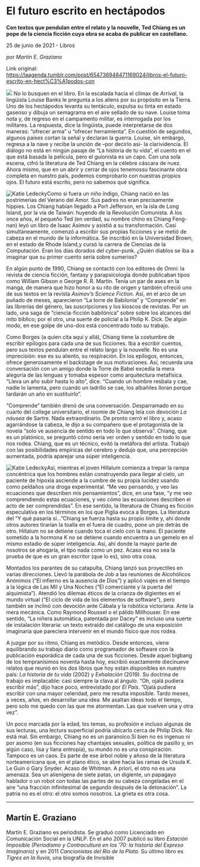 # El futuro escrito en hectápodos

**Con textos que pendulan entre el relato y la nouvelle, Ted Chiang es un pope de la ciencia ficción cuya obra se acaba de publicar en castellano.**

25 de junio de 2021 - Libros

_por Martín E. Graziano_

Link original: https://laagenda.tumblr.com/post/654736948471169024/libros-el-futuro-escrito-en-hect%C3%A1podos-con

![](https://64.media.tumblr.com/741b9e9cd2c83c78c767d24bf4d9874c/5545c695e1117838-c8/s500x750/07eb271e4ad67cc48628851ef2b98409e61591f9.jpg)
No lo busquen en el libro. En la escalada hacia el clímax de *Arrival*, la lingüista Louise Banks le pregunta a los aliens por su propósito en la Tierra. Uno de los hectápodos levanta su tentáculo, expulsa su tinta en estado gaseoso y dibuja un semagrama en el aire sellado de su nave. Louise toma nota y, de regreso en el campamento militar, es interrogada por los militares. La respuesta, dice la lingüista, puede interpretarse de dos maneras: “ofrecer arma” u “ofrecer herramienta”. En cuestión de segundos, algunos países cortan la señal y declaran la guerra. Louise, sin embargo, regresa a la nave y recibe la unción de –por decirlo así- la clarividencia. El diálogo no está en ningún pasaje de “La historia de tu vida”, el cuento en el que está basada la película, pero el guionista es un capo. Con una sola escena, cifró la literatura de Ted Chiang en la célebre cáscara de nuez. Ahora mismo, que en un abrir y cerrar de ojos tenemossu fascinante obra completa en nuestro país, podemos comprobarlo con nuestras propios ojos. El futuro está escrito, pero no sabemos qué significa.

![Katie Ledecky](https://64.media.tumblr.com/62cc0747cc01fbfac22a5c1e7f7be312/5545c695e1117838-bf/s400x600/9b2a0a50ab1cf623a34307b7a768adefcb4d06f3.jpg)Como si fuera un niño índigo, Chiang nació en las postrimerías del Verano del Amor. Sus padres no eran precisamente hippies. Los Chiang habían llegado a Port Jefferson, en la isla de Long Island, por la vía de Taiwán: huyendo de la Revolución Comunista. A los once años, el pequeño Ted (en verdad, su nombre chino es Chiang Feng-nan) leyó un libro de Isaac Asimov y asistió a su transformación. Casi simultáneamente, comenzó a escribir sus propias ficciones y se metió de cabeza en el mundo de la informática. Se inscribió en la Universidad Brown, en el estado de Rhode Island,y cursó la carrera de Ciencias de la Computación. Eran los días dorados del cyber-punk. ¿Quién diablos se iba a imaginar que su primer cuento sería sobre sumerios?

En algún punto de 1990, Chiang se contactó con los editores de *Omni*: la revista de ciencia ficción, fantasy y parapsicología donde publicaban tipos como William Gibson o George R. R. Martin. Tenía un par de ases en la manga, de manera que hizo honor a su rito de origen y también ofreció uno de sus textos en la revista *Asimov’s Science Fiction*. Así, en el arco de un puñado de meses, aparecieron “La torre de Babilonia” y “Comprende” en las librerías del género, las suscripciones y los kioscos de revistas. Por un lado, una saga de “ciencia-ficción babilónica” sobre sobre los alcances del mito bíblico; por el otro, una suerte de policial a la Philip K. Dick. De algún modo, en ese golpe de uno-dos está concentrado todo su trabajo.

Como Borges (a quien cita aquí y allá), Chiang tiene la costumbre de escribir epílogos para cada una de sus ficciones. Iba a escribir cuentos, pero sus textos pendulan entre el relato largo y la nouvelle. No es una imprecisión: ese es su aliento, su respiración. En los epílogos, entonces, ofrece generosamente el backstage de sus motivaciones. Así, recuerda una conversación con un amigo donde la Torre de Babel excedía la mera alegoría de las lenguas y tomaba espesor como arquitectura metafísica. “Lleva un año subir hasta lo alto”, dice. “Cuando un hombre resbala y cae, nadie lo lamenta, pero cuando un ladrillo se cae, los albañiles lloran porque tardarán un año en sustituirlo”. 

“Comprende” también drenó de una conversación. Desparramado en su cuarto del college universitario, el roomie de Chiang leía con devoción *La náusea* de Sartre. Nada extraordinario. De pronto cerró el libro y, acaso agarrándose la cabeza, le dijo a su compañero que el protagonista de la novela “solo ve ausencia de sentido en todo lo que observa”. Chiang, que es un platónico, se preguntó cómo sería ver orden y sentido en todo lo que nos rodea. Chiang, que es un técnico, evitó la metáfora del artista. Trabajó con las posibilidades empíricas del cerebro y dedujo que, una percepción aumentada, podría aparejar una súper inteligencia. 

![Katie Ledecky](https://64.media.tumblr.com/7e82ff79967ae89d010d9159de1bc771/5545c695e1117838-f1/s400x600/c38fcd3526c947caa33d8d6dbc4fd5cda41e7d32.jpg)Así, mientras el joven Hillalum comienza a trepar la rampa concéntrica que los hombres están construyendo para llegar al cielo, un paciente de hipoxia asciende a la cumbre de su propia lucidez usando como peldaños una droga experimental. “Me veo pensando, y veo las ecuaciones que describen mis pensamientos”, dice, en una fase, “y me veo comprendiendo estas ecuaciones, y veo cómo las ecuaciones describen el acto de ser comprendidas”. En ese sentido, la literatura de Chiang es ficción especulativa en los términos en los que Piglia evoca a Borges. La literatura del “Y qué pasaría si…”Chiang se fuerza hasta su propio límite y, ahí donde otros autores tirarían la toalla en el fuera de cuadro, pone un pie detrás de otro. Hillalum no se detiene cuando toca el cielo con la mano. El paciente sometido a la hormona K no se detiene cuando encuentra a un gemelo en el mismo estadio de súper inteligencia. Así, ahí donde la mayor parte de nosotros se ahogaría, el tipo nada como un pez. Acaso esa no sea la prueba de que es un gran escritor (que lo es), sino otra cosa.

Montados los parantes de su catapulta, Chiang lanzó sus proyectiles en varias direcciones. Llevó la parábola de Job a las reuniones de Alcohólicos Anónimos (“El infierno es la ausencia de Dios”) y aplicó viajes en el tiempo a la lógica de Las Mil y Una Noches (“El comerciante y la puerta del alquimista”). Atendió los dilemas éticos de la crianza de digientes en el mundo virtual (“El ciclo de vida de los elementos de software”), pero también se inclinó con devoción ante Cábala y la robótica victoriana. Ante la mera mecánica. Como Raymond Roussel o el pálido Millhouser. En ese sentido, “La niñera automática, patentada por Dacey” es incluso una suerte de instalación literaria: un texto extraído del catálogo de una exposición imaginaria que pareciera intervenir en el mundo físico que nos rodea.

A juzgar por su ritmo, Chiang es metódico. Desde entonces, viene equilibrando su trabajo diario como programador de software con la publicación esporádica de cada una de sus ficciones. Desde aquel bigbang de los tempranísimos noventa hasta hoy, escribió exactamente diecinueve relatos que reunió en los dos libros que hoy están disponibles en nuestro país: *La historia de tu vida* (2002) y *Exhalación* (2019). Su doctrina de trabajo es implacable: casi siempre la clava al ángulo. “Oh, ojalá pudiera escribir más”, dijo hace poco, entrevistado por *El País*. ”Ojalá pudiera escribir con una mayor celeridad, pero me resulta imposible. Tardo meses, a veces, años, en desarrollar una idea. Me asaltan ideas todo el tiempo, pero solo me quedo con las que me atormentan. Las que vuelven una y otra vez”. 

Un poco marcada por la edad, los temas, su profesión e incluso algunas de sus lecturas, una lectura superficial podría ubicarlo cerca de Philip Dick. No está mal. Sin embargo, Chiang no es un paranoico.Si bien no es ingenuo ni por asomo (en sus ficciones hay chantajes sexuales, política de pasillo y, en algún caso, lisa y llana entropía), su mundo no es una conspiración. Tampoco es un caos. Es parte de ese árbol noble y añoso de la literatura norteamericana que, en el plano ético, se abre hacia las ramas de Ursula K. Le Guin o Gary Snyder. Acaso de Whitman. A priori, el otro no es una amenaza. Sea un alienígena de siete patas, un digiente, un papagayo hablador o un robot con todas las partes de su cabeza congeladas en el aire “una fracción infinitesimal de segundo después de la detonación”. La patria no es el otro: el otro somos nosotros. La grieta es otra cosa.

  




---

 Martín E. Graziano
-------------------

 Martín E. Graziano es periodista. Se graduó como Licenciado en Comunicación Social en la UNLP. En el año 2007 publicó su libro *Estación Imposible (Periodismo y Contracultura en los ’70: la historia del Expreso Imaginario)* y en 2011 *Cancionistas del Río de la Plata*. Su último libro es *Tigres en la lluvia*, una biografía de Invisible

